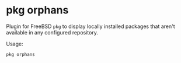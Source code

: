 # pkg orphans

Plugin for FreeBSD `pkg` to display locally installed packages that aren't
available in any configured repository.

Usage:

    pkg orphans


